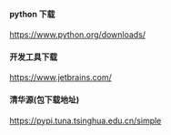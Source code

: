 #### python 下载

https://www.python.org/downloads/

#### 开发工具下载

https://www.jetbrains.com/

#### 清华源(包下载地址)

https://pypi.tuna.tsinghua.edu.cn/simple
